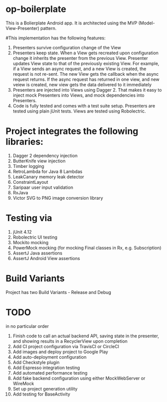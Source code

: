 # op-boilerplate

This is a Bolierplate Android app.
It is architected using the MVP (Model-View-Presenter) pattern.

#This implementation has the following features:

1. Presenters survive configuration change of the View
1. Presenters keep state. When a View gets recreated upon configuration change it inherits the presenter from the previous View. Presenter updates View state to that of the previously existing View. For example, if a View sends an async request, and a new View is created, the request is not re-sent. The new View gets the callback when the async request returns. If the async request has returned in one view, and new veiew is created, new view gets the data delivered to it immediately
1. Presenters are injected into Views using Dagger 2. That makes it easy to inject mock Presenters into Views, and mock dependencies into Presenters.
1. Code is fully tested and comes with a test suite setup. Presenters are tested using plain jUnit tests. Views are tested using Robolectric.

# Project integrates the following libraries:
1. Dagger 2 dependency injection
1. ButterKnife view injection
1. Timber logging
1. RetroLambda for Java 8 Lambdas
1. LeakCanary memory leak detector
1. ConstraintLayout 
1. Saripaar user input validation
1. RxJava
1. Victor SVG to PNG image conversion library

# Testing via
1. jUnit 4.12
1. Robolectric UI testing
1. Mockito mocking
1. PowerMock mocking (for mocking Final classes in Rx, e.g. Subscription)
1. AssertJ Java assertions
1. AssertJ Android View assertions

# Build Variants
Project has two Build Variants - Release and Debug 

# TODO
 in no particular order

1. Finish code to call an actual backend API, saving state in the presenter, and showing results in a RecyclerView upon completion
1. Add CI project configuration via TravisCI or CircleCI
1. Add images and deploy project to Google Play
1. Add auto-deployment configuration
1. Add Checkstyle plugin
1. Add Espresso integration testing
1. Add automated performance testing
1. Add fake backend configuration using either MockWebServer or WireMock
1. Set up project generation utility 
1. Add testing for BaseActivity


